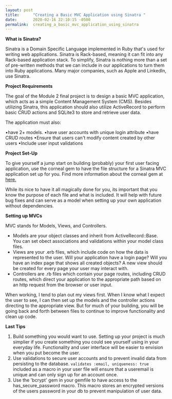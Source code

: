 ```yaml
---
layout: post
title:      "Creating a Basic MVC Application using Sinatra "
date:       2020-02-16 22:10:15 -0500
permalink:  creating_a_basic_mvc_application_using_sinatra
---
```



**What is Sinatra?**

Sinatra is a Domain Specific Language implemented in Ruby that's used for writing web applications. Sinatra is Rack-based, meaning it can fit into any Rack-based application stack. To simplify, Sinatra is nothing more than a set of pre-written methods that we can include in our applications to turn them into Ruby applications. Many major companies, such as Apple and LinkedIn, use Sinatra. 



**Project Requirements**

The goal of the Module 2 final project is to design a basic MVC application, which acts as a simple Content Management System (CMS). Besides utilizing Sinatra, this application should also utilize ActiveRecord to perform basic CRUD actions and SQLite3 to store and retrieve user data. 

The application must also: 

•have 2+ models.
•have user accounts with unique login attribute
•have CRUD routes
•Ensure that users can't modify content created by other users
•Include user input validations


**Project Set-Up**

To give yourself a jump start on building (probably) your first user facing application, use the corneal gem to have the file structure for a Sinatra MVC application set up for you. Find more information about the corneal gem at [here.](http://https://thebrianemory.github.io/corneal/) 

While its nice to have it all magically done for you, its important that you know the purpose of each file and what is included. It will help with future bug fixes and can serve as a model when setting up your own application without dependencies. 




**Setting up MVCs**

MVC stands for Models, Views, and Controllers. 

* Models are your object classes and inherit from ActiveRecord::Base. You can set obect associations and validations within your model class files. 
* Views are your .erb files, which include code on how the data is represented to the user. Will your application have a login page? Will you have an index page that shows all created objects? A new view should be created for every page your user may interact with. 
* Controllers are .rb files which contain your page routes, including CRUD routes, which direct your application to the appropriate path based on an http request from the browser or user input. 

When working, I tend to plan out my views first. When I know what I expect the user to see, I can then set up the models and the controller actions directing to the appropriate view. But for much of your building, you will be going back and forth between files to continue to improve functionality and clean up code. 

**Last Tips**
1. Build something you would want to use. Setting up your project is much simplier if you create something you could see yourself using in your everyday life. Functionality and user interface will be easier to envision when you put become the user. 
2. Use validations to secure user accounts and to prevent invalid data from persisting to the database. `validates :email, uniqueness: true` included as a macro in your user file will ensure that a useremail is unique and can only sign up for an account once. 
3. Use the 'bcrypt' gem in your gemfile to have access to the has_secure_password macro. This macro stores an encrypted versions of the users password in your db to prevent manipulation of user data. 





